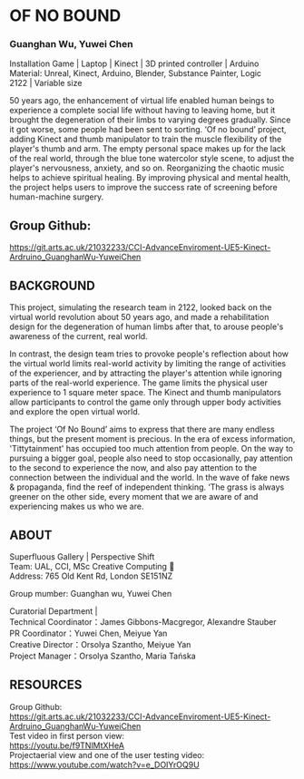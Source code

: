 # OF NO BOUND
### Guanghan Wu, Yuwei Chen
Installation Game | Laptop | Kinect | 3D printed controller | Arduino  
Material: Unreal, Kinect, Arduino, Blender, Substance Painter, Logic  
2122 | Variable size  
  
50 years ago, the enhancement of virtual life enabled human beings to experience a complete social life without having to leaving home, but it brought the degeneration of their limbs to varying degrees gradually. Since it got worse, some people had been sent to sorting. ‘Of no bound’ project, adding Kinect and thumb manipulator to train the muscle flexibility of the player's thumb and arm. The empty personal space makes up for the lack of the real world, through the blue tone watercolor style scene, to adjust the player's nervousness, anxiety, and so on. Reorganizing the chaotic music helps to achieve spiritual healing. By improving physical and mental health, the project helps users to improve the success rate of screening before human-machine surgery.  

## Group Github:  
https://git.arts.ac.uk/21032233/CCI-AdvanceEnviroment-UE5-Kinect-Ardruino_GuanghanWu-YuweiChen  


## BACKGROUND  
This project, simulating the research team in 2122, looked back on the virtual world revolution about 50 years ago, and made a rehabilitation design for the degeneration of human limbs after that, to arouse people's awareness of the current, real world.  
  
In contrast, the design team tries to provoke people's reflection about how the virtual world limits real-world activity by limiting the range of activities of the experiencer, and by attracting the player's attention while ignoring parts of the real-world experience. The game limits the physical user experience to 1 square meter space. The Kinect and thumb manipulators allow participants to control the game only through upper body activities and explore the open virtual world.  
  
The project ‘Of No Bound’ aims to express that there are many endless things, but the present moment is precious. In the era of excess information, 'Tittytainment' has occupied too much attention from people. On the way to pursuing a bigger goal, people also need to stop occasionally, pay attention to the second to experience the now, and also pay attention to the connection between the individual and the world. In the wave of fake news & propaganda, find the reef of independent thinking. ‘The grass is always greener on the other side, every moment that we are aware of and experiencing makes us who we are.  


## ABOUT  
Superfluous Gallery | Perspective Shift  
Team: UAL, CCI, MSc Creative Computing :cherry_blossom:  
Address: 765 Old Kent Rd, London SE151NZ  
  
Group mumber: Guanghan wu, Yuwei Chen  
  
Curatorial Department |   
Technical Coordinator：James Gibbons-Macgregor, Alexandre Stauber  
PR Coordinator：Yuwei Chen, Meiyue Yan  
Creative Director：Orsolya Szantho, Meiyue Yan  
Project Manager：Orsolya Szantho, Maria Tańska  

## RESOURCES
Group Github:  
     https://git.arts.ac.uk/21032233/CCI-AdvanceEnviroment-UE5-Kinect-Ardruino_GuanghanWu-YuweiChen  
Test video in first person view:   
    https://youtu.be/f9TNlMtXHeA  
Projectaerial view and one of the user testing video:  
    https://www.youtube.com/watch?v=e_DOIYrOQ9U  
